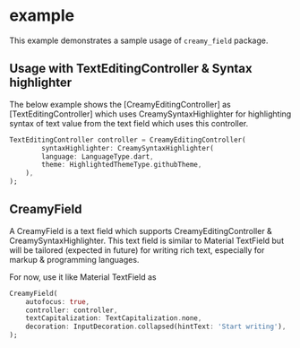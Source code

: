 # example

This example demonstrates a sample usage of `creamy_field` package.

## Usage with TextEditingController & Syntax highlighter

The below example shows the [CreamyEditingController] as [TextEditingController]
which uses CreamySyntaxHighlighter for highlighting syntax of text value from
the text field which uses this controller.

```dart
TextEditingController controller = CreamyEditingController(
        syntaxHighlighter: CreamySyntaxHighlighter(
        language: LanguageType.dart,
        theme: HighlightedThemeType.githubTheme,
    ),
);
```

## CreamyField

A CreamyField is a text field which supports CreamyEditingController & CreamySyntaxHighlighter.
This text field is similar to Material TextField but will be tailored (expected in future) for
writing rich text, especially for markup & programming languages.

For now, use it like Material TextField as

```dart
CreamyField(
    autofocus: true,
    controller: controller,
    textCapitalization: TextCapitalization.none,
    decoration: InputDecoration.collapsed(hintText: 'Start writing'),
);
```